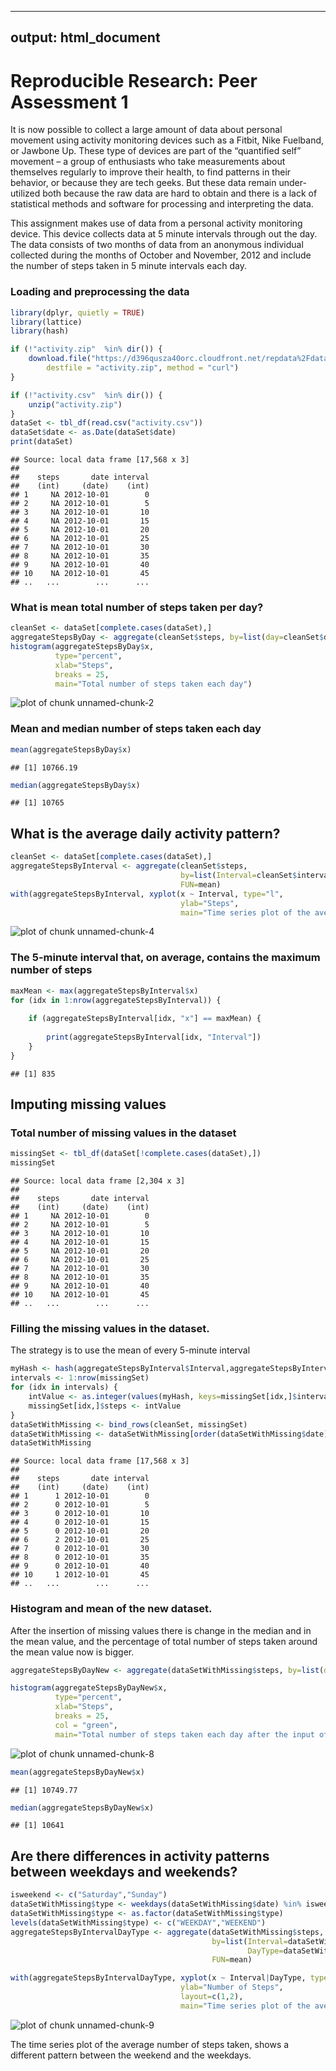 <!-- rmarkdown v1 -->
---
output: 
html_document
---
# Reproducible Research: Peer Assessment 1

It is now possible to collect a large amount of data about personal movement using activity monitoring devices such as a Fitbit, Nike Fuelband, or Jawbone Up. These type of devices are part of the “quantified self” movement – a group of enthusiasts who take measurements about themselves regularly to improve their health, to find patterns in their behavior, or because they are tech geeks. But these data remain under-utilized both because the raw data are hard to obtain and there is a lack of statistical methods and software for processing and interpreting the data.

This assignment makes use of data from a personal activity monitoring device. This device collects data at 5 minute intervals through out the day. The data consists of two months of data from an anonymous individual collected during the months of October and November, 2012 and include the number of steps taken in 5 minute intervals each day.

### Loading and preprocessing the data



```r
library(dplyr, quietly = TRUE)
library(lattice)
library(hash)

if (!"activity.zip"  %in% dir()) {
    download.file("https://d396qusza40orc.cloudfront.net/repdata%2Fdata%2Factivity.zip", 
        destfile = "activity.zip", method = "curl")
}

if (!"activity.csv"  %in% dir()) {
    unzip("activity.zip")
}
dataSet <- tbl_df(read.csv("activity.csv"))
dataSet$date <- as.Date(dataSet$date)
print(dataSet)
```

```
## Source: local data frame [17,568 x 3]
## 
##    steps       date interval
##    (int)     (date)    (int)
## 1     NA 2012-10-01        0
## 2     NA 2012-10-01        5
## 3     NA 2012-10-01       10
## 4     NA 2012-10-01       15
## 5     NA 2012-10-01       20
## 6     NA 2012-10-01       25
## 7     NA 2012-10-01       30
## 8     NA 2012-10-01       35
## 9     NA 2012-10-01       40
## 10    NA 2012-10-01       45
## ..   ...        ...      ...
```

### What is mean total number of steps taken per day?


```r
cleanSet <- dataSet[complete.cases(dataSet),]
aggregateStepsByDay <- aggregate(cleanSet$steps, by=list(day=cleanSet$date), FUN=sum)
histogram(aggregateStepsByDay$x,
          type="percent",
          xlab="Steps",
          breaks = 25,
          main="Total number of steps taken each day")
```

![plot of chunk unnamed-chunk-2](figure/unnamed-chunk-2-1.png)

### Mean and median number of steps taken each day

```r
mean(aggregateStepsByDay$x)
```

```
## [1] 10766.19
```

```r
median(aggregateStepsByDay$x)
```

```
## [1] 10765
```

## What is the average daily activity pattern?


```r
cleanSet <- dataSet[complete.cases(dataSet),]
aggregateStepsByInterval <- aggregate(cleanSet$steps, 
                                      by=list(Interval=cleanSet$interval), 
                                      FUN=mean)
with(aggregateStepsByInterval, xyplot(x ~ Interval, type="l",
                                      ylab="Steps",
                                      main="Time series plot of the average number of steps taken"))
```

![plot of chunk unnamed-chunk-4](figure/unnamed-chunk-4-1.png)

### The 5-minute interval that, on average, contains the maximum number of steps


```r
maxMean <- max(aggregateStepsByInterval$x)
for (idx in 1:nrow(aggregateStepsByInterval)) {
    
    if (aggregateStepsByInterval[idx, "x"] == maxMean) {
        
        print(aggregateStepsByInterval[idx, "Interval"])
    }
}
```

```
## [1] 835
```

## Imputing missing values

### Total number of missing values in the dataset

```r
missingSet <- tbl_df(dataSet[!complete.cases(dataSet),])
missingSet
```

```
## Source: local data frame [2,304 x 3]
## 
##    steps       date interval
##    (int)     (date)    (int)
## 1     NA 2012-10-01        0
## 2     NA 2012-10-01        5
## 3     NA 2012-10-01       10
## 4     NA 2012-10-01       15
## 5     NA 2012-10-01       20
## 6     NA 2012-10-01       25
## 7     NA 2012-10-01       30
## 8     NA 2012-10-01       35
## 9     NA 2012-10-01       40
## 10    NA 2012-10-01       45
## ..   ...        ...      ...
```

###  Filling the missing values in the dataset. 
The strategy is to use the mean of every 5-minute interval

```r
myHash <- hash(aggregateStepsByInterval$Interval,aggregateStepsByInterval$x)
intervals <- 1:nrow(missingSet)
for (idx in intervals) {
    intValue <- as.integer(values(myHash, keys=missingSet[idx,]$interval))
    missingSet[idx,]$steps <- intValue
}
dataSetWithMissing <- bind_rows(cleanSet, missingSet)
dataSetWithMissing <- dataSetWithMissing[order(dataSetWithMissing$date),]
dataSetWithMissing
```

```
## Source: local data frame [17,568 x 3]
## 
##    steps       date interval
##    (int)     (date)    (int)
## 1      1 2012-10-01        0
## 2      0 2012-10-01        5
## 3      0 2012-10-01       10
## 4      0 2012-10-01       15
## 5      0 2012-10-01       20
## 6      2 2012-10-01       25
## 7      0 2012-10-01       30
## 8      0 2012-10-01       35
## 9      0 2012-10-01       40
## 10     1 2012-10-01       45
## ..   ...        ...      ...
```

###  Histogram and mean of the new dataset. 
After the insertion of missing values there is change in the median and in the mean value, and the percentage of total number of steps taken around the mean value now is bigger. 



```r
aggregateStepsByDayNew <- aggregate(dataSetWithMissing$steps, by=list(day=dataSetWithMissing$date), FUN=sum)

histogram(aggregateStepsByDayNew$x,
          type="percent",
          xlab="Steps",
          breaks = 25,
          col = "green",
          main="Total number of steps taken each day after the input of missing data")
```

![plot of chunk unnamed-chunk-8](figure/unnamed-chunk-8-1.png)

```r
mean(aggregateStepsByDayNew$x)
```

```
## [1] 10749.77
```

```r
median(aggregateStepsByDayNew$x)
```

```
## [1] 10641
```

## Are there differences in activity patterns between weekdays and weekends?


```r
isweekend <- c("Saturday","Sunday")
dataSetWithMissing$type <- weekdays(dataSetWithMissing$date) %in% isweekend
dataSetWithMissing$type <- as.factor(dataSetWithMissing$type)
levels(dataSetWithMissing$type) <- c("WEEKDAY","WEEKEND")
aggregateStepsByIntervalDayType <- aggregate(dataSetWithMissing$steps, 
                                             by=list(Interval=dataSetWithMissing$interval, 
                                                     DayType=dataSetWithMissing$type), 
                                             FUN=mean)

with(aggregateStepsByIntervalDayType, xyplot(x ~ Interval|DayType, type="l",
                                      ylab="Number of Steps",
                                      layout=c(1,2),
                                      main="Time series plot of the average number of steps taken"))
```

![plot of chunk unnamed-chunk-9](figure/unnamed-chunk-9-1.png)

The time series plot of the average number of steps taken, shows a different pattern between  the weekend and the weekdays.
